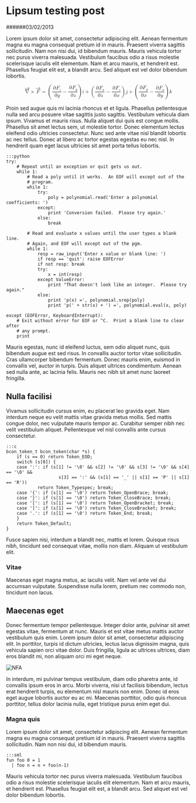 # Lipsum testing post
######03/02/2013

Lorem ipsum dolor sit amet, consectetur adipiscing elit. Aenean fermentum magna eu magna consequat pretium id in mauris. Praesent viverra sagittis sollicitudin. Nam non nisi dui, id bibendum mauris. Mauris vehicula tortor nec purus viverra malesuada. Vestibulum faucibus odio a risus molestie scelerisque iaculis elit elementum. Nam et arcu mauris, et hendrerit est. Phasellus feugiat elit est, a blandit arcu. Sed aliquet est vel dolor bibendum lobortis.

<math display="block"><mrow><mover accent="true"><mrow><mo>∇</mo></mrow><mrow><mo>→</mo></mrow></mover><mo>×</mo><mover accent="true"><mrow><mi>F</mi></mrow><mrow><mo>→</mo></mrow></mover><mo>=</mo><mrow><mo>(</mo><mfrac><mrow><mo>∂</mo><msub><mrow><mi>F</mi></mrow><mrow><mi>z</mi></mrow></msub></mrow><mrow><mo>∂</mo><mi>y</mi></mrow></mfrac><mo>−</mo><mfrac><mrow><mo>∂</mo><msub><mrow><mi>F</mi></mrow><mrow><mi>y</mi></mrow></msub></mrow><mrow><mo>∂</mo><mi>z</mi></mrow></mfrac><mo>)</mo></mrow><mstyle mathvariant="bold" mathsize="normal"><mrow><mi>i</mi></mrow></mstyle><mo>+</mo><mrow><mo>(</mo><mfrac><mrow><mo>∂</mo><msub><mrow><mi>F</mi></mrow><mrow><mi>x</mi></mrow></msub></mrow><mrow><mo>∂</mo><mi>z</mi></mrow></mfrac><mo>−</mo><mfrac><mrow><mo>∂</mo><msub><mrow><mi>F</mi></mrow><mrow><mi>z</mi></mrow></msub></mrow><mrow><mo>∂</mo><mi>x</mi></mrow></mfrac><mo>)</mo></mrow><mstyle mathvariant="bold" mathsize="normal"><mrow><mi>j</mi></mrow></mstyle><mo>+</mo><mrow><mo>(</mo><mfrac><mrow><mo>∂</mo><msub><mrow><mi>F</mi></mrow><mrow><mi>y</mi></mrow></msub></mrow><mrow><mo>∂</mo><mi>x</mi></mrow></mfrac><mo>−</mo><mfrac><mrow><mo>∂</mo><msub><mrow><mi>F</mi></mrow><mrow><mi>x</mi></mrow></msub></mrow><mrow><mo>∂</mo><mi>y</mi></mrow></mfrac><mo>)</mo></mrow><mstyle mathvariant="bold" mathsize="normal"><mrow><mi>k</mi></mrow></mstyle></mrow></math>


Proin sed augue quis mi lacinia rhoncus et et ligula. Phasellus pellentesque nulla sed arcu posuere vitae sagittis justo sagittis. Vestibulum vehicula diam ipsum. Vivamus et mauris risus. Nulla aliquet dui quis est congue mollis. Phasellus sit amet lectus sem, ut molestie tortor. Donec elementum lectus eleifend odio ultricies consectetur. Nunc sed ante vitae nisl blandit lobortis ac nec tellus. Donec at libero ac tortor egestas egestas eu nec nisl. In hendrerit quam eget lacus ultricies sit amet porta tellus lobortis.

    :::python
    try:
        # Repeat until an exception or quit gets us out.
        while 1:
            # Read a poly until it works.  An EOF will except out of the
            # program.
            while 1:
                try:
                    poly = polynomial.read('Enter a polynomial coefficients: ')
                except:
                    print 'Conversion failed.  Please try again.'
                else:
                    break

            # Read and evaluate x values until the user types a blank line.
            # Again, and EOF will except out of the pgm.
            while 1:
                resp = raw_input('Enter x value or blank line: ')
                if resp == 'quit': raise EOFError
                if not resp: break
                try:
                    x = int(resp)
                except ValueError:
                    print "That doesn't look like an integer.  Please try again."
                else:
                    print 'p(x) =', polynomial.srep(poly)
                    print 'p(' + str(x) + ') =', polynomial.eval(x, poly)

    except (EOFError, KeyboardInterrupt):
        # Exit without error for EOF or ^C.  Print a blank line to clear after
        # any prompt.
        print

Mauris egestas, nunc id eleifend luctus, sem odio aliquet nunc, quis bibendum augue est sed risus. In convallis auctor tortor vitae sollicitudin. Cras ullamcorper bibendum fermentum. Donec mauris enim, euismod in convallis vel, auctor in turpis. Duis aliquet ultrices condimentum. Aenean sed nulla ante, ac lacinia felis. Mauris nec nibh sit amet nunc laoreet fringilla.

## Nulla facilisi
Vivamus sollicitudin cursus enim, eu placerat leo gravida eget.
Nam interdum neque eu velit mattis vitae gravida metus mollis. Sed mattis
congue dolor, nec vulputate mauris tempor ac. Curabitur semper nibh nec velit
vestibulum aliquet. Pellentesque vel nisl convallis ante cursus consectetur.

    :::c
    bcon_token_t bcon_token(char *s) {
        if (s == 0) return Token_EOD;
        switch (s[0]) {
        case ':': if (s[1] != '\0' && s[2] != '\0' && s[3] != '\0' && s[4] == '\0' &&
                        s[3] == ':' && (s[1] == '_' || s[1] == 'P' || s[1] == 'R'))
                return Token_Typespec; break;
        case '{': if (s[1] == '\0') return Token_OpenBrace; break;
        case '}': if (s[1] == '\0') return Token_CloseBrace; break;
        case '[': if (s[1] == '\0') return Token_OpenBracket; break;
        case ']': if (s[1] == '\0') return Token_CloseBracket; break;
        case '.': if (s[1] == '\0') return Token_End; break;
        }
        return Token_Default;
    }

Fusce sapien nisi, interdum a blandit nec, mattis et lorem. Quisque risus nibh,
tincidunt sed consequat vitae, mollis non diam. Aliquam ut vestibulum elit.

### Vitae
Maecenas eget magna metus, ac iaculis velit. Nam vel ante vel dui accumsan
vulputate. Suspendisse nulla lorem, pretium nec commodo non, tincidunt non
lacus.

## Maecenas eget 
Donec fermentum tempor pellentesque. Integer dolor ante, pulvinar sit amet
egestas vitae, fermentum at nunc. Mauris et est vitae metus mattis auctor
vestibulum quis enim. Lorem ipsum dolor sit amet, consectetur adipiscing elit.
In porttitor, turpis id dictum ultricies, lectus lacus dignissim magna, quis
vehicula sapien orci vitae dolor. Duis fringilla, ligula ac ultrices ultrices,
diam eros blandit mi, non aliquam orci mi eget neque.

![NFA](http://www.graphviz.org/Gallery/directed/fsm.png)

In interdum, mi pulvinar
tempus vestibulum, diam odio pharetra ante, id convallis ipsum eros in arcu.
Morbi viverra, nisi ut facilisis bibendum, lectus erat hendrerit turpis, eu
elementum nisl mauris non enim. Donec id eros eget augue lobortis auctor eu ac
mi. Maecenas porttitor, odio quis rhoncus porttitor, tellus dolor lacinia
nulla, eget tristique purus enim eget dui.

### Magna quis
Lorem ipsum dolor sit amet, consectetur adipiscing elit. Aenean fermentum magna
eu magna consequat pretium id in mauris. Praesent viverra sagittis
sollicitudin. Nam non nisi dui, id bibendum mauris.

    :::sml
    fun foo 0 = 1
      | foo n = n + foo(n-1)

Mauris vehicula tortor nec purus viverra malesuada. Vestibulum faucibus odio a
risus molestie scelerisque iaculis elit elementum. Nam et arcu mauris, et
hendrerit est. Phasellus feugiat elit est, a blandit arcu. Sed aliquet est vel
dolor bibendum lobortis.
